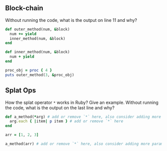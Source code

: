## Block-chain
Without running the code, what is the output on line 11 and why?
```ruby
def outer_method(num, &block)
  num += yield
  inner_method(num, &block)
end

def inner_method(num, &block)
  num + yield
end

proc_obj = proc { 4 }
puts outer_method(3, &proc_obj)
```

## Splat Ops
How the splat operator `*` works in Ruby? Give an example.
Without running the code, what is the output on the last line and why?
```ruby
def a_method(*arg) # add or remove `*` here, also consider adding more params, does Ruby allows two `*`s?
  arg.each { |item| p item } # add or remove `*` here
end

arr = [1, 2, 3]

a_method(arr) # add or remove `*` here, also consider adding more params
```